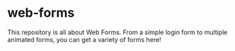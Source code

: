 # web-forms
This repository is all about Web Forms. From a simple login form to multiple animated forms, you can get a variety of forms here!

